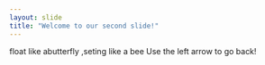 ```yaml
---
layout: slide
title: "Welcome to our second slide!"
---
```

float like abutterfly ,seting like a bee
Use the left arrow to go back!

